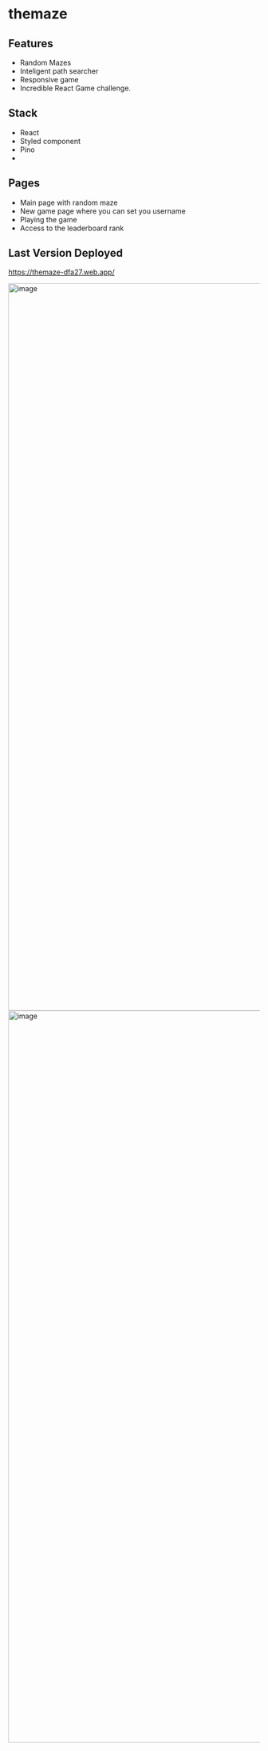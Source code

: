 # themaze

## Features

* Random Mazes
* Inteligent path searcher
* Responsive game
* Incredible React Game challenge.

## Stack

* React
* Styled component
* Pino
* 

## Pages

* Main page with random maze
* New game page where you can set you username
* Playing the game
* Access to the leaderboard rank

## Last Version Deployed

https://themaze-dfa27.web.app/

<img width="1455" alt="image" src="https://github.com/cfmartinez83/themaze/assets/2208812/1d046cd0-4ecc-431a-962f-230921a5d59b">

<img width="1464" alt="image" src="https://github.com/cfmartinez83/themaze/assets/2208812/653f083f-b724-4d17-a182-7e28c4d28d2e">

